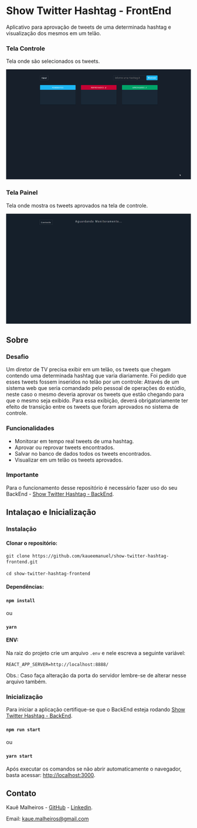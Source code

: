 <div align="">
    <h1>Show Twitter Hashtag - FrontEnd</h1>
    Aplicativo para aprovação de tweets de uma determinada hashtag e visualização dos mesmos em um telão.
</div>
 

 

### Tela Controle

Tela onde são selecionados os tweets.

<div align="">
    <img src="./github/gifs/controle.gif" height="300"/>
</div>

### Tela Painel

Tela onde mostra os tweets aprovados na tela de controle. 

<div align="">
    <img src="./github/gifs/painel.gif" height="300"/>
</div>

## Sobre
### Desafio
Um diretor de TV precisa exibir em um telão, os tweets que chegam contendo uma determinada hashtag que varia diariamente. Foi pedido que esses tweets fossem inseridos no telão por um controle: Através de um sistema web que seria comandado pelo pessoal de operações do estúdio, neste caso o mesmo deveria aprovar os tweets que estão chegando para que o mesmo seja exibido. Para essa exibição, deverá obrigatoriamente ter efeito de transição entre os tweets que foram aprovados no sistema de controle.

### Funcionalidades
- Monitorar em tempo real tweets de uma hashtag.
- Aprovar ou reprovar tweets encontrados.
- Salvar no banco de dados todos os tweets encontrados.
- Visualizar em um telão os tweets aprovados.


### Importante
Para o funcionamento desse repositório é necessário fazer uso do seu BackEnd - [Show Twitter Hashtag - BackEnd](https://github.com/kaueemanuel/show-twitter-hashtag-backend).

## Intalaçao e Inicialização
### Instalação
#### Clonar o repositório:

```
git clone https://github.com/kaueemanuel/show-twitter-hashtag-frontend.git

cd show-twitter-hashtag-frontend
```

#### Dependências:

#### `npm install`
ou
#### `yarn` 

#### ENV:
Na raiz do projeto crie um arquivo `.env` e nele escreva a seguinte variável:
```
REACT_APP_SERVER=http://localhost:8888/
```
Obs.: Caso faça alteração da porta do servidor lembre-se de alterar nesse arquivo também.

### Inicialização
Para iniciar a aplicação certifique-se que o BackEnd esteja rodando [Show Twitter Hashtag - BackEnd](https://github.com/kaueemanuel/show-twitter-hashtag-backend).

#### `npm run start`
ou 
#### `yarn start` 

Após executar os comandos se não abrir automaticamente o navegador, basta acessar: [http://localhost:3000](http://localhost:3000).


## Contato


Kauê Malheiros - [GitHub](https://github.com/kaueemanuel) - [Linkedin](https://www.linkedin.com/in/kaue-malheiros).

Email: kaue.malheiros@gmail.com

